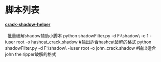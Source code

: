 # 脚本列表

#### [crack-shadow-helper](crack-shadow-helper/)
&nbsp;&nbsp;批量破解shadow辅助小脚本
python shadowFilter.py -d F:\shadow\ -c 1 -iuser root -o hashcat_crack.shadow #输出适合hashcat破解的格式
python shadowFilter.py -d F:\shadow\ -iuser root -o john_crack.shadow #输出适合john the ripper破解的格式
